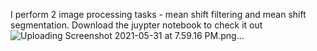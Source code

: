 I perform 2 image processing tasks - mean shift filtering and mean shift segmentation. Download the juypter notebook to check it out
![Uploading Screenshot 2021-05-31 at 7.59.16 PM.png…]()
